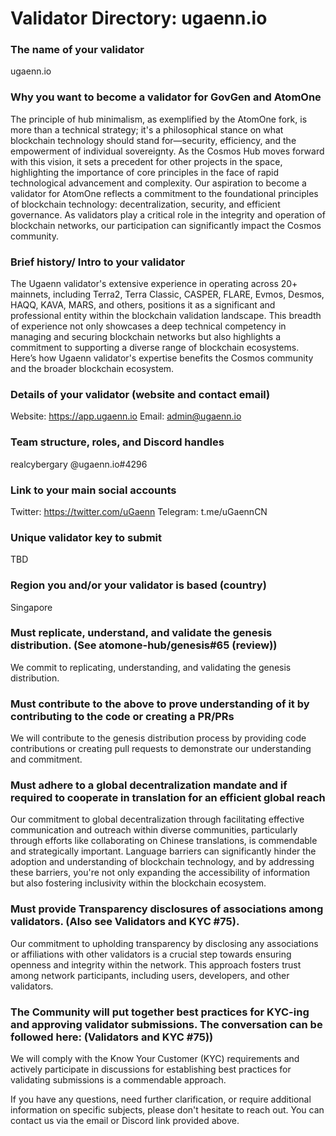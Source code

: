 # Validator Directory: ugaenn.io

### The name of your validator
ugaenn.io

### Why you want to become a validator for GovGen and AtomOne
The principle of hub minimalism, as exemplified by the AtomOne fork, is more than a technical strategy; it's a philosophical stance on what blockchain technology should stand for—security, efficiency, and the empowerment of individual sovereignty. As the Cosmos Hub moves forward with this vision, it sets a precedent for other projects in the space, highlighting the importance of core principles in the face of rapid technological advancement and complexity.
Our aspiration to become a validator for AtomOne reflects a commitment to the foundational principles of blockchain technology: decentralization, security, and efficient governance. As validators play a critical role in the integrity and operation of blockchain networks, our participation can significantly impact the Cosmos community.

### Brief history/ Intro to your validator
The Ugaenn validator's extensive experience in operating across 20+ mainnets, including Terra2, Terra Classic, CASPER, FLARE, Evmos, Desmos, HAQQ, KAVA, MARS, and others, positions it as a significant and professional entity within the blockchain validation landscape. This breadth of experience not only showcases a deep technical competency in managing and securing blockchain networks but also highlights a commitment to supporting a diverse range of blockchain ecosystems. Here’s how Ugaenn validator's expertise benefits the Cosmos community and the broader blockchain ecosystem.

### Details of your validator (website and contact email)
Website: https://app.ugaenn.io
Email: admin@ugaenn.io

### Team structure, roles, and Discord handles
realcybergary @ugaenn.io#4296

### Link to your main social accounts
Twitter: https://twitter.com/uGaenn
Telegram: t.me/uGaennCN

### Unique validator key to submit
TBD

### Region you and/or your validator is based (country)
Singapore

### Must replicate, understand, and validate the genesis distribution. (See atomone-hub/genesis#65 (review))
We commit to replicating, understanding, and validating the genesis distribution.

### Must contribute to the above to prove understanding of it by contributing to the code or creating a PR/PRs
We will contribute to the genesis distribution process by providing code contributions or creating pull requests to demonstrate our understanding and commitment.

### Must adhere to a global decentralization mandate and if required to cooperate in translation for an efficient global reach
Our commitment to global decentralization through facilitating effective communication and outreach within diverse communities, particularly through efforts like collaborating on Chinese translations, is commendable and strategically important. Language barriers can significantly hinder the adoption and understanding of blockchain technology, and by addressing these barriers, you're not only expanding the accessibility of information but also fostering inclusivity within the blockchain ecosystem.

### Must provide Transparency disclosures of associations among validators. (Also see Validators and KYC #75).
Our commitment to upholding transparency by disclosing any associations or affiliations with other validators is a crucial step towards ensuring openness and integrity within the network. This approach fosters trust among network participants, including users, developers, and other validators. 

### The Community will put together best practices for KYC-ing and approving validator submissions. The conversation can be followed here: (Validators and KYC #75))
We will comply with the Know Your Customer (KYC) requirements and actively participate in discussions for establishing best practices for validating submissions is a commendable approach.

If you have any questions, need further clarification, or require additional information on specific subjects, please don't hesitate to reach out. You can contact us via the email or Discord link provided above.
